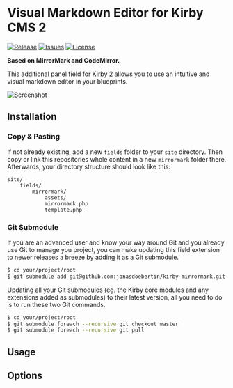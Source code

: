# Visual Markdown Editor for Kirby CMS 2

[![Release](https://img.shields.io/github/release/jonasdoebertin/kirby-mirrormark.svg)](https://github.com/jonasdoebertin/kirby-mirrormark/releases)  [![Issues](https://img.shields.io/github/issues/jonasdoebertin/kirby-mirrormark.svg)](https://github.com/jonasdoebertin/kirby-mirrormark/issues) [![License](https://img.shields.io/badge/license-GPLv3-blue.svg)](https://raw.githubusercontent.com/jonasdoebertin/kirby-mirrormark/master/LICENSE)

**Based on MirrorMark and CodeMirror.**

This additional panel field for [Kirby 2](http://getkirby.com) allows you to use an intuitive and visual markdown editor in your blueprints.

![Screenshot](https://raw.githubusercontent.com/JonasDoebertin/kirby-visual-markdown/master/screenshot.png)

## Installation

### Copy & Pasting

If not already existing, add a new `fields` folder to your `site` directory. Then copy or link this repositories whole content in a new `mirrormark` folder there. Afterwards, your directory structure should look like this:

```
site/
	fields/
		mirrormark/
			assets/
			mirrormark.php
			template.php
```

### Git Submodule

If you are an advanced user and know your way around Git and you already use Git to manage you project, you can make updating this field extension to newer releases a breeze by adding it as a Git submodule.

```bash
$ cd your/project/root
$ git submodule add git@github.com:jonasdoebertin/kirby-mirrormark.git site/fields/mirrormark
```

Updating all your Git submodules (eg. the Kirby core modules and any extensions added as submodules) to their latest version, all you need to do is to run these two Git commands.

```bash
$ cd your/project/root
$ git submodule foreach --recursive git checkout master
$ git submodule foreach --recursive git pull
```

## Usage

## Options
